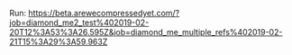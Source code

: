 Run:
https://beta.arewecompressedyet.com/?job=diamond_me2_test%402019-02-20T12%3A53%3A26.595Z&job=diamond_me_multiple_refs%402019-02-21T15%3A29%3A59.963Z

